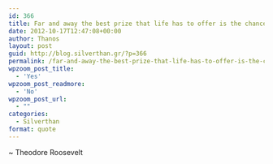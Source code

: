 ```yaml
---
id: 366
title: Far and away the best prize that life has to offer is the chance to work hard at work worth doing
date: 2012-10-17T12:47:08+00:00
author: Thanos
layout: post
guid: http://blog.silverthan.gr/?p=366
permalink: /far-and-away-the-best-prize-that-life-has-to-offer-is-the-chance-to-work-hard-at-work-worth-doing/
wpzoom_post_title:
  - 'Yes'
wpzoom_post_readmore:
  - 'No'
wpzoom_post_url:
  - ""
categories:
  - Silverthan
format: quote
---
```

~ Theodore Roosevelt